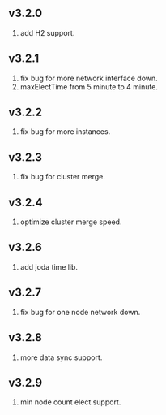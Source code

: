 ## v3.2.0
1. add H2 support.

## v3.2.1
1. fix bug for more network interface down.
2. maxElectTime from 5 minute to 4 minute.

## v3.2.2
1. fix bug for more instances.

## v3.2.3
1. fix bug for cluster merge.

## v3.2.4
1. optimize cluster merge speed.

## v3.2.6
1. add joda time lib.

## v3.2.7
1. fix bug for one node network down.

## v3.2.8
1. more data sync support.

## v3.2.9
1. min node count elect  support.